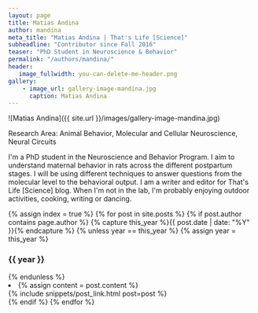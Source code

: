 ```yaml
---
layout: page
title: Matias Andina
author: mandina
meta_title: "Matias Andina | That's Life [Science]"
subheadline: "Contributor since Fall 2016"
teaser: "PhD Student in Neuroscience & Behavior"
permalink: "/authors/mandina/"
header:
   image_fullwidth: you-can-delete-me-header.png
gallery:
    - image_url: gallery-image-mandina.jpg
      caption: Matias Andina
---
```

![Matias Andina]({{ site.url }}/images/gallery-image-mandina.jpg)

Research Area: Animal Behavior, Molecular and Cellular Neuroscience, Neural Circuits

I'm a PhD student in the Neuroscience and Behavior Program. I aim to understand maternal behavior in rats across the different postpartum stages. I will be using different techniques to answer questions from the molecular level to the behavioral output. I am a writer and editor for That's Life [Science] blog. When I'm not in the lab, I'm probably enjoying outdoor activities, cooking, writing or dancing.

{% assign index = true %}
{% for post in site.posts %}
{% if post.author contains page.author %}
{% capture this_year %}{{ post.date | date: "%Y" }}{% endcapture %}
{% unless year == this_year %}
{% assign year = this_year %}
<h3>{{ year }}</h3>
{% endunless %}
<li>
{% assign content = post.content %}
<article>
{% include snippets/post_link.html post=post %}
</article>
</li>
{% endif %}
{% endfor %}
